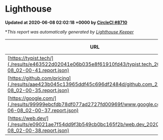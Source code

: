 
# Lighthouse

**Updated at 2020-06-08 02:02:18 +0000 by [CircleCI #8710](https://circleci.com/gh/ItinerisLtd/lighthouse-keeper-example/8710)**

**This report was automatically generated by [Lighthouse Keeper](https://github.com/itinerisltd/lighthouse-keeper)*

| URL | Performance | Accessibility | Best Practices | SEO | PWA | Updated At |
| --- | --- | --- | --- | --- | --- | --- |
| [https://typist.tech/](./results/e463522d02041e06b035e8f61910fd43/typist.tech_2020-06-08_02-00-41.report.json) | 0.86 | 0.92 | 0.92 | 0.99 | 0.57 | 2020-06-08T02:00:41.918Z |
| [https://github.com/pricing](./results/aae423b045c13965ddf45c696df2484d/github.com_2020-06-08_02-00-35.report.json) | 0.63 | 0.96 | 1 | 1 | 0.54 | 2020-06-08T02:00:35.185Z |
| [https://google.com/](./results/99999ebcfdb78df077ad2727fd00969f/www.google.com_2020-06-08_02-00-37.report.json) | 0.85 | 0.9 | 1 | 0.92 | 0.54 | 2020-06-08T02:00:37.256Z |
| [https://web.dev/](./results/e09021ae7f54dd9f3b549cb0bc165f2b/web.dev_2020-06-08_02-00-38.report.json) | 0.93 | 1 | 1 | 0.99 | 0.96 | 2020-06-08T02:00:38.893Z |
